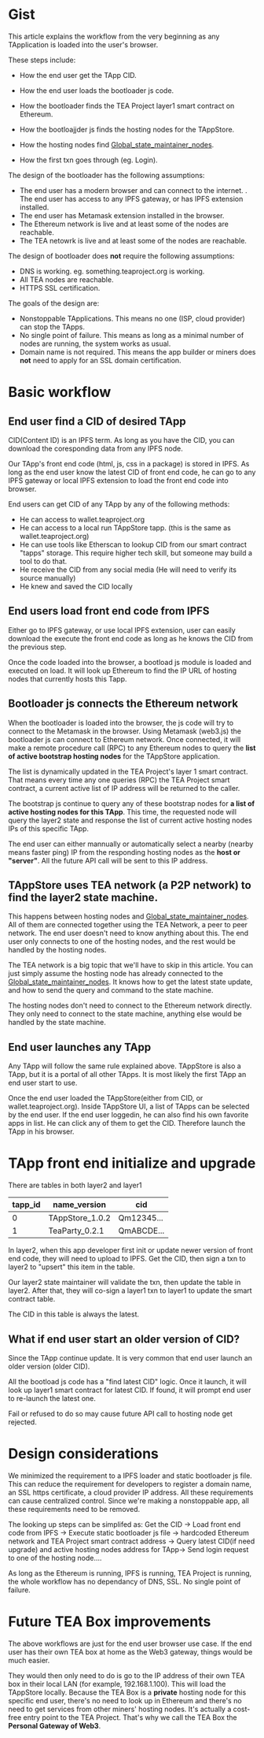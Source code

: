 # Gist

This article explains the workflow from the very beginning as any TApplication is loaded into the user's browser.

These steps include:

* How the end user get the TApp CID.

* How the end user loads the bootloader js code.
* How the bootloader finds the TEA Project layer1 smart contract on Ethereum.
* How the bootloajjder js finds the hosting nodes for the TAppStore.
* How the hosting nodes find  [Global_state_maintainer_nodes](../harberger_tax/Global_state_maintainer_nodes.md).
* How the first txn goes through (eg. Login).

The design of the bootloader has the following assumptions:

* The end user has a modern browser and can connect to the internet.
  . The end user has access to any IPFS gateway, or has IPFS extension installed.
* The end user has Metamask extension installed in the browser.
* The Ethereum network is live and at least some of the nodes are reachable.
* The TEA netowrk is live and at least some of the nodes are reachable.

The design of bootloader does **not** require the following assumptions:

* DNS is working. eg. something.teaproject.org is working.
* All TEA nodes are reachable.
* HTTPS SSL certification.

The goals of the design are:

* Nonstoppable TApplications. This means no one (ISP, cloud provider) can stop the TApps.
* No single point of failure. This means as long as a minimal number of nodes are running, the system works as usual.
* Domain name is not required.  This means the app builder or miners does **not** need to apply for an SSL domain certification.

# Basic workflow

## End user find a CID of desired TApp

CID(Content ID) is an IPFS term. As long as you have the CID, you can download the coresponding data from any IPFS node.

Our TApp's front end code (html, js, css in a package) is stored in IPFS. As long as the end user know the latest CID of front end code, he can go to any IPFS gateway or local IPFS extension to load the front end code into browser.

End users can get CID of any TApp by any of the following methods:

* He can access to wallet.teaproject.org
* He can access to a local run TAppStore tapp. (this is the same as wallet.teaproject.org)
* He can use tools like Etherscan to lookup CID from our smart contract "tapps" storage. This require higher tech skill, but someone may build a tool to do that.
* He receive the CID from any social media  (He will need to verify its source manually)
* He knew and saved the CID locally

## End users load front end code from IPFS

Either go to IPFS gateway, or use local IPFS extension, user can easily download the execute the front end code as long as he knows the CID from the previous step.

Once the code loaded into the browser, a bootload js module is loaded and executed on load. It will look up Ethereum to find the IP URL of hosting nodes that currently hosts this Tapp.

## Bootloader js connects the Ethereum network

When the bootloader is loaded into the browser, the js code will try to connect to the Metamask in the browser. Using Metamask (web3.js) the bootloader js can connect to Ethereum network. Once connected, it will make a remote procedure call (RPC) to any Ethereum nodes to query the **list of active bootstrap hosting nodes** for the TAppStore application. 

The list is dynamically updated in the TEA Project's layer 1 smart contract. That means every time any one queries (RPC) the TEA Project smart contract, a current active list of IP address will be returned to the caller. 

The bootstrap js continue to query any of these bootstrap nodes for **a list of active hosting nodes for this TApp**. This time, the requested node will query the layer2 state and response the list of current active hosting nodes IPs of this specific TApp.

The end user can either mannually or automatically select a nearby (nearby means faster ping)  IP from the responding hosting nodes as the **host or "server"**. All the future API call will be sent to this IP address.

## TAppStore uses TEA network (a P2P network) to find the layer2 state machine.

This happens between hosting nodes and [Global_state_maintainer_nodes](../harberger_tax/Global_state_maintainer_nodes.md). All of them are connected together using the TEA Network, a peer to peer network. The end user doesn't need to know anything about this. The end user only connects to one of the hosting nodes, and the rest would be handled by the hosting nodes.

The TEA network is a big topic that we'll have to skip in this article. You can just simply assume the hosting node has already connected to the [Global_state_maintainer_nodes](../harberger_tax/Global_state_maintainer_nodes.md). It knows how to get the latest state update, and how to send the  query and command to the state machine. 

The hosting nodes don't need to connect to the Ethereum network directly. They only need to connect to the state machine, anything else would be handled by the state machine.

## End user launches any TApp

Any TApp will follow the same rule explained above. TAppStore is also a TApp, but it is a portal of all other TApps. It is most likely the first TApp an end user start to use.

Once the end user loaded the TAppStore(either from CID, or wallet.teaproject.org). Inside TAppStore UI, a list of TApps can be selected by the end user. If the end user loggedin, he can also find his own favorite apps in list. He can click any of them to get the CID. Therefore launch the TApp in his browser.

# TApp front end initialize and upgrade

There are tables in both layer2 and layer1

|tapp_id|name_version|cid|
|-------|------------|---|
|0|TAppStore_1.0.2|Qm12345...|
|1|TeaParty_0.2.1|QmABCDE...|

In layer2, when this app developer first init or update newer version of front end code, they will need to upload to IPFS. Get the CID, then sign a txn to layer2 to "upsert" this item in the table.

Our layer2 state maintainer will validate the txn, then update the table in layer2. After that, they will co-sign a layer1 txn to layer1 to update the smart contract table.

The CID in this table is always the latest.

## What if end user start an older version of CID?

Since the TApp continue update. It is very common that end user launch an older version (older CID).

All the bootload js code has a "find latest CID" logic. Once it launch, it will look up layer1 smart contract for latest CID. If found, it will prompt end user to re-launch the latest one. 

Fail or refused to do so may cause future API call to hosting node get rejected.

# Design considerations

We minimized the requirement to a IPFS loader and static bootloader js file. This can reduce the requirement for developers to register a domain name, an SSL https certificate, a cloud provider IP address. All these requirements can cause centralized control. Since we're making a nonstoppable app, all these requirements need to be removed.

The looking up steps can be simplifed as: Get the CID -> Load front end code from IPFS -> Execute static bootloader js file -> hardcoded Ethereum network and TEA Project smart contract address -> Query latest CID(if need upgrade) and active hosting nodes address for TApp-> Send login request to one of the hosting node....

As long as the Ethereum is running, IPFS is running, TEA Project is running, the whole workflow has no dependancy of DNS, SSL. No single point of failure.

# Future TEA Box improvements

The above workflows are just for the end user browser use case. If the end user has their own TEA box at home as the Web3 gateway, things would be much easier.

They would then only need to do is go to the IP address of their own TEA box in their local LAN (for example, 192.168.1.100). This will load the TAppStore locally. Because the TEA Box is a **private** hosting node for this specific end user, there's no need to look up in Ethereum and there's no need to get services from other miners' hosting nodes. It's actually a cost-free entry point to the TEA Project. That's why we call the TEA Box the **Personal Gateway of Web3**.
